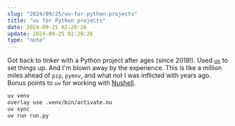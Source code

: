 ```yaml
---
slug: "2024/09/25/uv-for-python-projects"
title: "uv for Python projects"
date: 2024-09-25 02:20:26
update: 2024-09-25 02:20:26
type: "note"
---
```


Got back to tinker with a Python project after ages (since 2018!). Used [`uv`](https://github.com/astral-sh/uv) to set things up. And I'm blown away by the experience. This is like a million miles ahead of `pip`, `pyenv`, and what not I was inflicted with years ago. Bonus points to `uv` for working with [Nushell](https://www.nushell.sh/).

```sh
uv venv
overlay use .venv/bin/activate.nu
uv sync
uv run run.py
```
